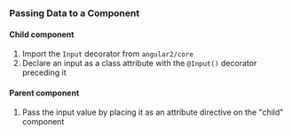 ### Passing Data to a Component

#### Child component
1. Import the `Input` decorator from `angular2/core`
2. Declare an input as a class attribute with the `@Input()` decorator preceding it

#### Parent component
1. Pass the input value by placing it as an attribute directive on the "child" component
